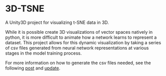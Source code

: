 # 3D-TSNE
A Unity3D project for visualizing t-SNE data in 3D.

While it is possible create 3D visualizations of vector spaces natively in python, it is more difficult to animate
how a network learns to represent a dataset. This project allows for this dynamic visualization by taking a series of 
csv files generated from neural network representations at various stages in the model training process.

For more information on how to generate the csv files needed, see the following [post](https://medium.com/@awjuliani/visualizing-deep-learning-with-t-sne-tutorial-and-video-e7c59ee4080c#.z26oe1bnl)
and [update](https://medium.com/@awjuliani/make-your-own-3d-t-sne-visualizations-download-e0cdfe80d6e3#.l2eh96a75). 
